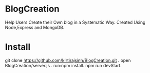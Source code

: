 # BlogCreation
Help Users Create their Own blog in a Systematic Way.
Created Using Node,Express and MongoDB.
# Install
 git clone https://github.com/kirtirajsinh/BlogCreation.git .
 open BlogCreation/server.js . 
 run:npm install.
 npm run devStart.


